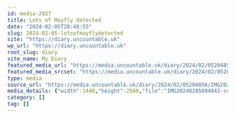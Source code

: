 ```yaml
---
id: media-2927
title: Lots of Mayfly detected
date: "2024-02-05T20:48:55"
slug: 2024-02-05-lotsofmayflydetected
site: "https://diary.uncountable.uk"
wp_url: "https://diary.uncountable.uk"
root_slug: diary
site_name: My Diary
featured_media_url: "https://media.uncountable.uk/diary/2024/02/05204856/IMG20240205084042-scaled.webp"
featured_media_srcset: "https://media.uncountable.uk/diary/2024/02/05204856/IMG20240205084042-169x300.webp 169w, https://media.uncountable.uk/diary/2024/02/05204856/IMG20240205084042-576x1024.webp 576w, https://media.uncountable.uk/diary/2024/02/05204856/IMG20240205084042-150x150.webp 150w, https://media.uncountable.uk/diary/2024/02/05204856/IMG20240205084042-360x640.webp 360w, https://media.uncountable.uk/diary/2024/02/05204856/IMG20240205084042-scaled.webp 1440w"
type: media
source_url: "https://media.uncountable.uk/diary/2024/02/05204856/IMG20240205084042-scaled.webp"
media_details: {"width":1440,"height":2560,"file":"IMG20240205084042-scaled.webp","filesize":273086,"sizes":{"medium":{"file":"IMG20240205084042-169x300.webp","width":169,"height":300,"filesize":13816,"mime_type":"image/webp","source_url":"https://media.uncountable.uk/diary/2024/02/05204856/IMG20240205084042-169x300.webp"},"large":{"file":"IMG20240205084042-576x1024.webp","width":576,"height":1024,"filesize":87760,"mime_type":"image/webp","source_url":"https://media.uncountable.uk/diary/2024/02/05204856/IMG20240205084042-576x1024.webp"},"thumbnail":{"file":"IMG20240205084042-150x150.webp","width":150,"height":150,"filesize":4972,"mime_type":"image/webp","source_url":"https://media.uncountable.uk/diary/2024/02/05204856/IMG20240205084042-150x150.webp"},"mobwidth":{"file":"IMG20240205084042-360x640.webp","width":360,"height":640,"filesize":45386,"mime_type":"image/webp","source_url":"https://media.uncountable.uk/diary/2024/02/05204856/IMG20240205084042-360x640.webp"},"full":{"file":"IMG20240205084042-scaled.webp","width":1440,"height":2560,"mime_type":"image/webp","source_url":"https://media.uncountable.uk/diary/2024/02/05204856/IMG20240205084042-scaled.webp"}},"image_meta":{"aperture":"0","credit":"","camera":"","caption":"","created_timestamp":"0","copyright":"","focal_length":"0","iso":"0","shutter_speed":"0","title":"","orientation":"0","keywords":[]},"original_image":"IMG20240205084042.webp"}
category: []
tag: []
---
```


